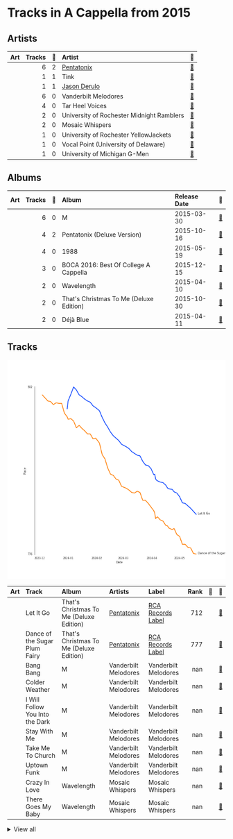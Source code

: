 # Tracks in A Cappella from 2015

## Artists

| Art | Tracks | 💚 | Artist | 🔗 |
|:---|---:|---:|:---|:---|
| <img src="https://i.scdn.co/image/ab6761610000e5eb746dd598cf914934bd27ed7e" alt="" width="50" /> | 6 | 2 | [Pentatonix](../../../artists/pentatonix/overview.md) | [🔗](https://open.spotify.com/artist/26AHtbjWKiwYzsoGoUZq53) |
| <img src="https://i.scdn.co/image/ab6761610000e5ebee310fa1ea1733fd31d9866c" alt="" width="50" /> | 1 | 1 | Tink | [🔗](https://open.spotify.com/artist/4v6XOdonnfpdTKTRJArG7v) |
| <img src="https://i.scdn.co/image/ab6761610000e5eb62fa38af4bdc7322b2103493" alt="" width="50" /> | 1 | 1 | [Jason Derulo](../../../artists/jason_derulo/overview.md) | [🔗](https://open.spotify.com/artist/07YZf4WDAMNwqr4jfgOZ8y) |
| <img src="https://i.scdn.co/image/ab6761610000e5eb8cb389217e22c8ecb1846122" alt="" width="50" /> | 6 | 0 | Vanderbilt Melodores | [🔗](https://open.spotify.com/artist/7HkF8fT7TZlrQsjSgWUEXN) |
| <img src="https://i.scdn.co/image/ab6761610000e5eb3a9c5b798300322d4bc698f0" alt="" width="50" /> | 4 | 0 | Tar Heel Voices | [🔗](https://open.spotify.com/artist/1apO6pJsV1nwuF2K8sEsDo) |
| <img src="https://i.scdn.co/image/ab6761610000e5eb71d410aa92b2950f9d59e2bc" alt="" width="50" /> | 2 | 0 | University of Rochester Midnight Ramblers | [🔗](https://open.spotify.com/artist/2Tv49uvEsNJXUpuFL7HuKu) |
| <img src="https://i.scdn.co/image/ab6761610000e5ebca516d559d106ed3854fc71b" alt="" width="50" /> | 2 | 0 | Mosaic Whispers | [🔗](https://open.spotify.com/artist/0fP33MCfVUaPivyFYLZtoh) |
| <img src="https://i.scdn.co/image/ab6761610000e5eb9f0ec2e6469f7552d8a7ea63" alt="" width="50" /> | 1 | 0 | University of Rochester YellowJackets | [🔗](https://open.spotify.com/artist/5PdBpsZXvnEbbTe1589fMO) |
| <img src="https://i.scdn.co/image/ab6761610000e5eb8be60bf944b4dfa165ed2995" alt="" width="50" /> | 1 | 0 | Vocal Point (University of Delaware) | [🔗](https://open.spotify.com/artist/4nrhXBXu7FnxWeSbB21bfk) |
| | 1 | 0 | University of Michigan G-Men | [🔗](https://open.spotify.com/artist/1jANAnjCBrwxiT4c33eeNc) |

## Albums

| Art | Tracks | 💚 | Album | Release Date | 🔗 |
|:---|---:|---:|:---|:---|:---|
| <img src="https://i.scdn.co/image/ab67616d0000b27331c35347cbb989e84ccccf8e" alt="" width="50" /> | 6 | 0 | M | 2015-03-30 | [🔗](https://open.spotify.com/album/1B0XzLFo4XYh8QIwPRTdpR) |
| <img src="https://i.scdn.co/image/ab67616d0000b27338407526ecab26f59f44f999" alt="" width="50" /> | 4 | 2 | Pentatonix (Deluxe Version) | 2015-10-16 | [🔗](https://open.spotify.com/album/6qf9tE8pNRW0kX1Cucrixr) |
| <img src="https://i.scdn.co/image/ab67616d0000b2730719dbaac955fe41fed564ad" alt="" width="50" /> | 4 | 0 | 1988 | 2015-05-19 | [🔗](https://open.spotify.com/album/6nktHqHKPt8kT4ozUJvwrs) |
| <img src="https://i.scdn.co/image/ab67616d0000b2732c9bde1126c992a7140f4976" alt="" width="50" /> | 3 | 0 | BOCA 2016: Best Of College A Cappella | 2015-12-15 | [🔗](https://open.spotify.com/album/2AOr4esohQurJGXklhRH1a) |
| <img src="https://i.scdn.co/image/ab67616d0000b273e49dba8b71933913e6d8cc3f" alt="" width="50" /> | 2 | 0 | Wavelength | 2015-04-10 | [🔗](https://open.spotify.com/album/56RyapLbZ4DESHfzD87X7F) |
| <img src="https://i.scdn.co/image/ab67616d0000b273e0283afa7dd6c6ac806fb67c" alt="" width="50" /> | 2 | 0 | That's Christmas To Me (Deluxe Edition) | 2015-10-30 | [🔗](https://open.spotify.com/album/082VlX7cBth0o8xqDGclNn) |
| <img src="https://i.scdn.co/image/ab67616d0000b27356231fb2f9b79b8ef4e4dcdd" alt="" width="50" /> | 2 | 0 | Déjà Blue | 2015-04-11 | [🔗](https://open.spotify.com/album/1mZNLR8qY6GhhrnCmtEAv3) |

## Tracks

![Track score ranking over time](../../../images/playlists/a_cappella/2015/tracks_time_series.png)

| Art | Track | Album | Artists | Label | Rank | 💚 | 🔗 |
|:---|:---|:---|:---|:---|---:|:---|:---|
| <img src="https://i.scdn.co/image/ab67616d0000b273e0283afa7dd6c6ac806fb67c" alt="" width="50" /> | Let It Go | That's Christmas To Me (Deluxe Edition) | [Pentatonix](../../../artists/pentatonix/overview.md) | [RCA Records Label](../../../labels/rca_records_label) | 712 | | [🔗](https://open.spotify.com/track/2G7K3Op9y3HhqrF2TdHP95) |
| <img src="https://i.scdn.co/image/ab67616d0000b273e0283afa7dd6c6ac806fb67c" alt="" width="50" /> | Dance of the Sugar Plum Fairy | That's Christmas To Me (Deluxe Edition) | [Pentatonix](../../../artists/pentatonix/overview.md) | [RCA Records Label](../../../labels/rca_records_label) | 777 | | [🔗](https://open.spotify.com/track/0u0TlASkQWH2bGIZRu0HLh) |
| <img src="https://i.scdn.co/image/ab67616d0000b27331c35347cbb989e84ccccf8e" alt="" width="50" /> | Bang Bang | M | Vanderbilt Melodores | Vanderbilt Melodores | nan | | [🔗](https://open.spotify.com/track/1UOM0rw7bL6ABrJJdCQVGS) |
| <img src="https://i.scdn.co/image/ab67616d0000b27331c35347cbb989e84ccccf8e" alt="" width="50" /> | Colder Weather | M | Vanderbilt Melodores | Vanderbilt Melodores | nan | | [🔗](https://open.spotify.com/track/6ZlO7zjdkGguzlzqETjQWX) |
| <img src="https://i.scdn.co/image/ab67616d0000b27331c35347cbb989e84ccccf8e" alt="" width="50" /> | I Will Follow You Into the Dark | M | Vanderbilt Melodores | Vanderbilt Melodores | nan | | [🔗](https://open.spotify.com/track/0pSpcp8H6Uz0YYTstd6TQd) |
| <img src="https://i.scdn.co/image/ab67616d0000b27331c35347cbb989e84ccccf8e" alt="" width="50" /> | Stay With Me | M | Vanderbilt Melodores | Vanderbilt Melodores | nan | | [🔗](https://open.spotify.com/track/4RmV6pCVugq1eRjVyAFif0) |
| <img src="https://i.scdn.co/image/ab67616d0000b27331c35347cbb989e84ccccf8e" alt="" width="50" /> | Take Me To Church | M | Vanderbilt Melodores | Vanderbilt Melodores | nan | | [🔗](https://open.spotify.com/track/3V9QTe9fMUYNts2DQMk6kx) |
| <img src="https://i.scdn.co/image/ab67616d0000b27331c35347cbb989e84ccccf8e" alt="" width="50" /> | Uptown Funk | M | Vanderbilt Melodores | Vanderbilt Melodores | nan | | [🔗](https://open.spotify.com/track/5HonIiodFfMQo6ThSI24Xy) |
| <img src="https://i.scdn.co/image/ab67616d0000b273e49dba8b71933913e6d8cc3f" alt="" width="50" /> | Crazy In Love | Wavelength | Mosaic Whispers | Mosaic Whispers | nan | | [🔗](https://open.spotify.com/track/0QC4u321fMlZlCJ46vk5uW) |
| <img src="https://i.scdn.co/image/ab67616d0000b273e49dba8b71933913e6d8cc3f" alt="" width="50" /> | There Goes My Baby | Wavelength | Mosaic Whispers | Mosaic Whispers | nan | | [🔗](https://open.spotify.com/track/5914Jx2xX9GLN2saFuKJk1) |


<details>
<summary>View all</summary>

| Art | Track | Album | Artists | Label | Rank | 💚 | 🔗 |
|:---|:---|:---|:---|:---|---:|:---|:---|
| <img src="https://i.scdn.co/image/ab67616d0000b27356231fb2f9b79b8ef4e4dcdd" alt="" width="50" /> | If I Ain't Got You | Déjà Blue | University of Rochester Midnight Ramblers | The University of Rochester Midnight Ramblers | nan | | [🔗](https://open.spotify.com/track/3uzpLD83HIswicPyNjIAeV) |
| <img src="https://i.scdn.co/image/ab67616d0000b27356231fb2f9b79b8ef4e4dcdd" alt="" width="50" /> | Somebody to Love | Déjà Blue | University of Rochester Midnight Ramblers | The University of Rochester Midnight Ramblers | nan | | [🔗](https://open.spotify.com/track/1eFGyhxh3mhU2UhO43cikk) |
| <img src="https://i.scdn.co/image/ab67616d0000b2730719dbaac955fe41fed564ad" alt="" width="50" /> | Can't Take My Eyes Off You | 1988 | Tar Heel Voices | Tar Heel Voices | nan | | [🔗](https://open.spotify.com/track/421iteTHiwbWZneFqAUQpS) |
| <img src="https://i.scdn.co/image/ab67616d0000b2730719dbaac955fe41fed564ad" alt="" width="50" /> | Chandelier | 1988 | Tar Heel Voices | Tar Heel Voices | nan | | [🔗](https://open.spotify.com/track/18wXABY4rT8OWkluEuXir0) |
| <img src="https://i.scdn.co/image/ab67616d0000b2730719dbaac955fe41fed564ad" alt="" width="50" /> | Counting Stars | 1988 | Tar Heel Voices | Tar Heel Voices | nan | | [🔗](https://open.spotify.com/track/497vByhCSwcQHKrLOqsXgA) |
| <img src="https://i.scdn.co/image/ab67616d0000b2730719dbaac955fe41fed564ad" alt="" width="50" /> | Say Something | 1988 | Tar Heel Voices | Tar Heel Voices | nan | | [🔗](https://open.spotify.com/track/2lXAm7golSL8XPCJiv8qVS) |
| <img src="https://i.scdn.co/image/ab67616d0000b27338407526ecab26f59f44f999" alt="" width="50" /> | Can't Sleep Love | Pentatonix (Deluxe Version) | [Pentatonix](../../../artists/pentatonix/overview.md) | [RCA Records Label](../../../labels/rca_records_label) | nan | | [🔗](https://open.spotify.com/track/1klGbW5a9qTBFUjFfddbmU) |
| <img src="https://i.scdn.co/image/ab67616d0000b27338407526ecab26f59f44f999" alt="" width="50" /> | Can't Sleep Love (feat. Tink) | Pentatonix (Deluxe Version) | [Pentatonix](../../../artists/pentatonix/overview.md), Tink | [RCA Records Label](../../../labels/rca_records_label) | nan | 💚 | [🔗](https://open.spotify.com/track/1GXFYdKM6MNrogE2PacpKe) |
| <img src="https://i.scdn.co/image/ab67616d0000b27338407526ecab26f59f44f999" alt="" width="50" /> | If I Ever Fall In Love (feat. Jason Derulo) | Pentatonix (Deluxe Version) | [Pentatonix](../../../artists/pentatonix/overview.md), [Jason Derulo](../../../artists/jason_derulo/overview.md) | [RCA Records Label](../../../labels/rca_records_label) | nan | 💚 | [🔗](https://open.spotify.com/track/3vaWsG3oKZt0bSra2p5c5R) |
| <img src="https://i.scdn.co/image/ab67616d0000b27338407526ecab26f59f44f999" alt="" width="50" /> | Na Na Na | Pentatonix (Deluxe Version) | [Pentatonix](../../../artists/pentatonix/overview.md) | [RCA Records Label](../../../labels/rca_records_label) | nan | | [🔗](https://open.spotify.com/track/6v08G3CGcoyiODIWZoOxR4) |
| <img src="https://i.scdn.co/image/ab67616d0000b2732c9bde1126c992a7140f4976" alt="" width="50" /> | Bang Bang | BOCA 2016: Best Of College A Cappella | University of Rochester YellowJackets | [Varsity Vocals](../../../labels/varsity_vocals) | nan | | [🔗](https://open.spotify.com/track/41O5Dh0QQF7x8djeNhCHzK) |
| <img src="https://i.scdn.co/image/ab67616d0000b2732c9bde1126c992a7140f4976" alt="" width="50" /> | Break Free | BOCA 2016: Best Of College A Cappella | Vocal Point (University of Delaware) | [Varsity Vocals](../../../labels/varsity_vocals) | nan | | [🔗](https://open.spotify.com/track/1ytCzhV54aRqPpMMxhiQGD) |
| <img src="https://i.scdn.co/image/ab67616d0000b2732c9bde1126c992a7140f4976" alt="" width="50" /> | Skinny Love | BOCA 2016: Best Of College A Cappella | University of Michigan G-Men | [Varsity Vocals](../../../labels/varsity_vocals) | nan | | [🔗](https://open.spotify.com/track/6PWPv9j5TcbDd9LjJC7s5W) |

</details>

